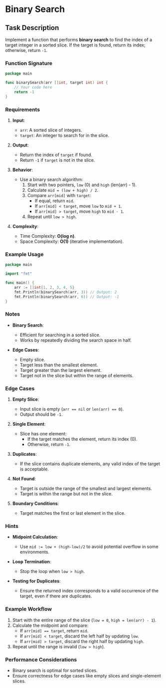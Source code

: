 # Binary Search

## Task Description

Implement a function that performs **binary search** to find the index of a target integer in a sorted slice. If the
target is found, return its index; otherwise, return `-1`.

### Function Signature

```go
package main

func binarySearch(arr []int, target int) int {
	// Your code here
	return -1
}
```

### Requirements

1. **Input**:
    - `arr`: A sorted slice of integers.
    - `target`: An integer to search for in the slice.

2. **Output**:
    - Return the index of `target` if found.
    - Return `-1` if `target` is not in the slice.

3. **Behavior**:
    - Use a binary search algorithm:
        1. Start with two pointers, `low` (0) and `high` (len(arr) - 1).
        2. Calculate `mid = (low + high) / 2`.
        3. Compare `arr[mid]` with `target`:
            - If equal, return `mid`.
            - If `arr[mid] < target`, move `low` to `mid + 1`.
            - If `arr[mid] > target`, move `high` to `mid - 1`.
        4. Repeat until `low > high`.

4. **Complexity**:
    - Time Complexity: **O(log n)**.
    - Space Complexity: **O(1)** (iterative implementation).

### Example Usage

```go
package main

import "fmt"

func main() {
	arr := []int{1, 2, 3, 4, 5}
	fmt.Println(binarySearch(arr, 3)) // Output: 2
	fmt.Println(binarySearch(arr, 6)) // Output: -1
}
```

### Notes

- **Binary Search**:
    - Efficient for searching in a sorted slice.
    - Works by repeatedly dividing the search space in half.

- **Edge Cases**:
    - Empty slice.
    - Target less than the smallest element.
    - Target greater than the largest element.
    - Target not in the slice but within the range of elements.

### Edge Cases

1. **Empty Slice**:
    - Input slice is empty (`arr == nil` or `len(arr) == 0`).
    - Output should be `-1`.

2. **Single Element**:
    - Slice has one element:
        - If the target matches the element, return its index (0).
        - Otherwise, return `-1`.

3. **Duplicates**:
    - If the slice contains duplicate elements, any valid index of the target is acceptable.

4. **Not Found**:
    - Target is outside the range of the smallest and largest elements.
    - Target is within the range but not in the slice.

5. **Boundary Conditions**:
    - Target matches the first or last element in the slice.

### Hints

- **Midpoint Calculation**:
    - Use `mid := low + (high-low)/2` to avoid potential overflow in some environments.

- **Loop Termination**:
    - Stop the loop when `low > high`.

- **Testing for Duplicates**:
    - Ensure the returned index corresponds to a valid occurrence of the target, even if there are duplicates.

### Example Workflow

1. Start with the entire range of the slice (`low = 0`, `high = len(arr) - 1`).
2. Calculate the midpoint and compare:
    - If `arr[mid] == target`, return `mid`.
    - If `arr[mid] < target`, discard the left half by updating `low`.
    - If `arr[mid] > target`, discard the right half by updating `high`.
3. Repeat until the range is invalid (`low > high`).

### Performance Considerations

- Binary search is optimal for sorted slices.
- Ensure correctness for edge cases like empty slices and single-element slices.
